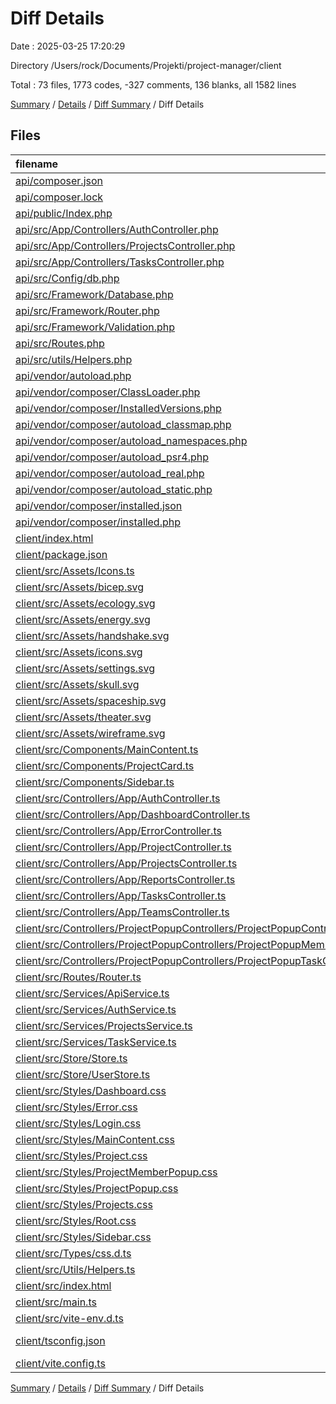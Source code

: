 # Diff Details

Date : 2025-03-25 17:20:29

Directory /Users/rock/Documents/Projekti/project-manager/client

Total : 73 files,  1773 codes, -327 comments, 136 blanks, all 1582 lines

[Summary](results.md) / [Details](details.md) / [Diff Summary](diff.md) / Diff Details

## Files
| filename | language | code | comment | blank | total |
| :--- | :--- | ---: | ---: | ---: | ---: |
| [api/composer.json](/api/composer.json) | JSON | -16 | 0 | -1 | -17 |
| [api/composer.lock](/api/composer.lock) | JSON | -18 | 0 | -1 | -19 |
| [api/public/Index.php](/api/public/Index.php) | PHP | -19 | -2 | -9 | -30 |
| [api/src/App/Controllers/AuthController.php](/api/src/App/Controllers/AuthController.php) | PHP | -73 | -5 | -35 | -113 |
| [api/src/App/Controllers/ProjectsController.php](/api/src/App/Controllers/ProjectsController.php) | PHP | -92 | -13 | -34 | -139 |
| [api/src/App/Controllers/TasksController.php](/api/src/App/Controllers/TasksController.php) | PHP | -60 | -7 | -16 | -83 |
| [api/src/Config/db.php](/api/src/Config/db.php) | PHP | -8 | 0 | -2 | -10 |
| [api/src/Framework/Database.php](/api/src/Framework/Database.php) | PHP | -39 | -11 | -11 | -61 |
| [api/src/Framework/Router.php](/api/src/Framework/Router.php) | PHP | -91 | -2 | -25 | -118 |
| [api/src/Framework/Validation.php](/api/src/Framework/Validation.php) | PHP | -21 | -6 | -7 | -34 |
| [api/src/Routes.php](/api/src/Routes.php) | PHP | -13 | -2 | -5 | -20 |
| [api/src/utils/Helpers.php](/api/src/utils/Helpers.php) | PHP | -17 | -10 | -8 | -35 |
| [api/vendor/autoload.php](/api/vendor/autoload.php) | PHP | -20 | -1 | -5 | -26 |
| [api/vendor/composer/ClassLoader.php](/api/vendor/composer/ClassLoader.php) | PHP | -286 | -235 | -59 | -580 |
| [api/vendor/composer/InstalledVersions.php](/api/vendor/composer/InstalledVersions.php) | PHP | -188 | -140 | -51 | -379 |
| [api/vendor/composer/autoload\_classmap.php](/api/vendor/composer/autoload_classmap.php) | PHP | -6 | -1 | -4 | -11 |
| [api/vendor/composer/autoload\_namespaces.php](/api/vendor/composer/autoload_namespaces.php) | PHP | -5 | -1 | -4 | -10 |
| [api/vendor/composer/autoload\_psr4.php](/api/vendor/composer/autoload_psr4.php) | PHP | -7 | -1 | -4 | -12 |
| [api/vendor/composer/autoload\_real.php](/api/vendor/composer/autoload_real.php) | PHP | -24 | -4 | -9 | -37 |
| [api/vendor/composer/autoload\_static.php](/api/vendor/composer/autoload_static.php) | PHP | -36 | -1 | -8 | -45 |
| [api/vendor/composer/installed.json](/api/vendor/composer/installed.json) | JSON | -5 | 0 | -1 | -6 |
| [api/vendor/composer/installed.php](/api/vendor/composer/installed.php) | PHP | -23 | 0 | -1 | -24 |
| [client/index.html](/client/index.html) | HTML | 13 | 0 | 1 | 14 |
| [client/package.json](/client/package.json) | JSON | 15 | 0 | 1 | 16 |
| [client/src/Assets/Icons.ts](/client/src/Assets/Icons.ts) | TypeScript | 54 | 0 | 10 | 64 |
| [client/src/Assets/bicep.svg](/client/src/Assets/bicep.svg) | XML | 1 | 0 | 0 | 1 |
| [client/src/Assets/ecology.svg](/client/src/Assets/ecology.svg) | XML | 1 | 0 | 0 | 1 |
| [client/src/Assets/energy.svg](/client/src/Assets/energy.svg) | XML | 1 | 0 | 0 | 1 |
| [client/src/Assets/handshake.svg](/client/src/Assets/handshake.svg) | XML | 1 | 0 | 0 | 1 |
| [client/src/Assets/icons.svg](/client/src/Assets/icons.svg) | XML | 1 | 0 | 0 | 1 |
| [client/src/Assets/settings.svg](/client/src/Assets/settings.svg) | XML | 1 | 0 | 0 | 1 |
| [client/src/Assets/skull.svg](/client/src/Assets/skull.svg) | XML | 1 | 0 | 0 | 1 |
| [client/src/Assets/spaceship.svg](/client/src/Assets/spaceship.svg) | XML | 1 | 0 | 0 | 1 |
| [client/src/Assets/theater.svg](/client/src/Assets/theater.svg) | XML | 1 | 0 | 0 | 1 |
| [client/src/Assets/wireframe.svg](/client/src/Assets/wireframe.svg) | XML | 1 | 0 | 0 | 1 |
| [client/src/Components/MainContent.ts](/client/src/Components/MainContent.ts) | TypeScript | 12 | 0 | 2 | 14 |
| [client/src/Components/ProjectCard.ts](/client/src/Components/ProjectCard.ts) | TypeScript | 57 | 0 | 6 | 63 |
| [client/src/Components/Sidebar.ts](/client/src/Components/Sidebar.ts) | TypeScript | 184 | 13 | 24 | 221 |
| [client/src/Controllers/App/AuthController.ts](/client/src/Controllers/App/AuthController.ts) | TypeScript | 177 | 11 | 23 | 211 |
| [client/src/Controllers/App/DashboardController.ts](/client/src/Controllers/App/DashboardController.ts) | TypeScript | 146 | 6 | 20 | 172 |
| [client/src/Controllers/App/ErrorController.ts](/client/src/Controllers/App/ErrorController.ts) | TypeScript | 41 | 0 | 6 | 47 |
| [client/src/Controllers/App/ProjectController.ts](/client/src/Controllers/App/ProjectController.ts) | TypeScript | 257 | 1 | 30 | 288 |
| [client/src/Controllers/App/ProjectsController.ts](/client/src/Controllers/App/ProjectsController.ts) | TypeScript | 247 | 3 | 29 | 279 |
| [client/src/Controllers/App/ReportsController.ts](/client/src/Controllers/App/ReportsController.ts) | TypeScript | 6 | 1 | 1 | 8 |
| [client/src/Controllers/App/TasksController.ts](/client/src/Controllers/App/TasksController.ts) | TypeScript | 8 | 1 | 1 | 10 |
| [client/src/Controllers/App/TeamsController.ts](/client/src/Controllers/App/TeamsController.ts) | TypeScript | 8 | 1 | 1 | 10 |
| [client/src/Controllers/ProjectPopupControllers/ProjectPopupController.ts](/client/src/Controllers/ProjectPopupControllers/ProjectPopupController.ts) | TypeScript | 53 | 0 | 9 | 62 |
| [client/src/Controllers/ProjectPopupControllers/ProjectPopupMemberController.ts](/client/src/Controllers/ProjectPopupControllers/ProjectPopupMemberController.ts) | TypeScript | 93 | 1 | 13 | 107 |
| [client/src/Controllers/ProjectPopupControllers/ProjectPopupTaskController.ts](/client/src/Controllers/ProjectPopupControllers/ProjectPopupTaskController.ts) | TypeScript | 161 | 0 | 13 | 174 |
| [client/src/Routes/Router.ts](/client/src/Routes/Router.ts) | TypeScript | 86 | 13 | 23 | 122 |
| [client/src/Services/ApiService.ts](/client/src/Services/ApiService.ts) | TypeScript | 54 | 1 | 11 | 66 |
| [client/src/Services/AuthService.ts](/client/src/Services/AuthService.ts) | TypeScript | 53 | 0 | 9 | 62 |
| [client/src/Services/ProjectsService.ts](/client/src/Services/ProjectsService.ts) | TypeScript | 42 | 0 | 11 | 53 |
| [client/src/Services/TaskService.ts](/client/src/Services/TaskService.ts) | TypeScript | 14 | 0 | 3 | 17 |
| [client/src/Store/Store.ts](/client/src/Store/Store.ts) | TypeScript | 60 | 12 | 16 | 88 |
| [client/src/Store/UserStore.ts](/client/src/Store/UserStore.ts) | TypeScript | 26 | 0 | 4 | 30 |
| [client/src/Styles/Dashboard.css](/client/src/Styles/Dashboard.css) | CSS | 69 | 39 | 11 | 119 |
| [client/src/Styles/Error.css](/client/src/Styles/Error.css) | CSS | 11 | 0 | 2 | 13 |
| [client/src/Styles/Login.css](/client/src/Styles/Login.css) | CSS | 81 | 0 | 13 | 94 |
| [client/src/Styles/MainContent.css](/client/src/Styles/MainContent.css) | CSS | 5 | 1 | 1 | 7 |
| [client/src/Styles/Project.css](/client/src/Styles/Project.css) | CSS | 154 | 0 | 26 | 180 |
| [client/src/Styles/ProjectMemberPopup.css](/client/src/Styles/ProjectMemberPopup.css) | CSS | 84 | 0 | 15 | 99 |
| [client/src/Styles/ProjectPopup.css](/client/src/Styles/ProjectPopup.css) | CSS | 83 | 0 | 14 | 97 |
| [client/src/Styles/Projects.css](/client/src/Styles/Projects.css) | CSS | 210 | 3 | 35 | 248 |
| [client/src/Styles/Root.css](/client/src/Styles/Root.css) | CSS | 12 | 0 | 3 | 15 |
| [client/src/Styles/Sidebar.css](/client/src/Styles/Sidebar.css) | CSS | 106 | 1 | 18 | 125 |
| [client/src/Types/css.d.ts](/client/src/Types/css.d.ts) | TypeScript | 4 | 0 | 0 | 4 |
| [client/src/Utils/Helpers.ts](/client/src/Utils/Helpers.ts) | TypeScript | 76 | 4 | 18 | 98 |
| [client/src/index.html](/client/src/index.html) | HTML | 12 | 0 | 2 | 14 |
| [client/src/main.ts](/client/src/main.ts) | TypeScript | 28 | 0 | 5 | 33 |
| [client/src/vite-env.d.ts](/client/src/vite-env.d.ts) | TypeScript | 0 | 1 | 1 | 2 |
| [client/tsconfig.json](/client/tsconfig.json) | JSON with Comments | 19 | 2 | 3 | 24 |
| [client/vite.config.ts](/client/vite.config.ts) | TypeScript | 9 | 0 | 2 | 11 |

[Summary](results.md) / [Details](details.md) / [Diff Summary](diff.md) / Diff Details